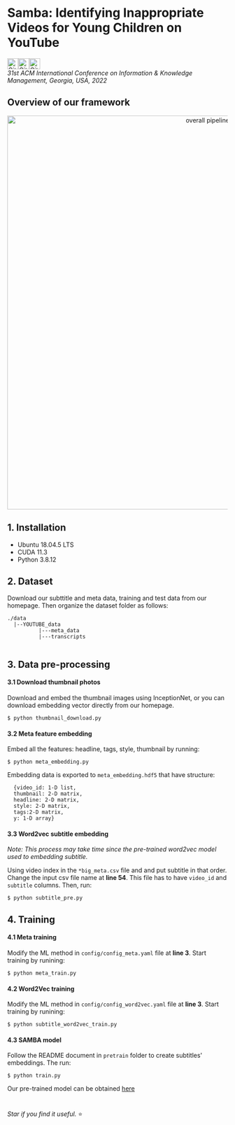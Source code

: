 # Samba: Identifying Inappropriate Videos for Young Children on YouTube<br>

<img alt="GitHub top language" src="https://img.shields.io/github/languages/top/Leminhbinh0209/Samba?style=for-the-badge" height="25"  onmouseover="this.height='60'" onmouseout="this.height='25'" ><img alt="GitHub last commit" src="https://img.shields.io/github/last-commit/Leminhbinh0209/Samba?style=for-the-badge" height="25"><img alt="GitHub repo size" src="https://img.shields.io/github/repo-size/Leminhbinh0209/Samba?style=for-the-badge" height="25">
<br />
_31st ACM International Conference on Information & Knowledge Management, Georgia, USA, 2022_
## Overview of our framework
<p align="center">
    <img src="https://i.ibb.co/RbXFFKj/main-architecture-v3.png" width="900" alt="overall pipeline">
<p>
<!--     <img src="https://i.ibb.co/RbXFFKj/main-architecture-v3.png" alt="main-architecture-v3" border="0"> -->
    
## 1. Installation
- Ubuntu 18.04.5 LTS
- CUDA 11.3
- Python 3.8.12


## 2. Dataset

Download our subttitle and meta data, training and test data from our homepage. Then organize the dataset folder as follows:

```
./data
  |--YOUTUBE_data
          |---meta_data
          |---transcripts


```

## 3. Data pre-processing


#### 3.1 Download thumbnail photos

Download and embed the thumbnail images using InceptionNet, or you can download embedding vector directly from our homepage.

```
$ python thumbnail_download.py
```

#### 3.2 Meta feature embedding

Embed all the features: headline, tags, style, thumbnail by running:

```
$ python meta_embedding.py
```

Embedding data is exported to `meta_embedding.hdf5` that have structure:

```
  {video_id: 1-D list,
  thumbnail: 2-D matrix,
  headline: 2-D matrix,
  style: 2-D matrix,
  tags:2-D matrix,
  y: 1-D array}
```

#### 3.3 Word2vec subtitle embedding

_Note: This process may take time since the pre-trained word2vec model used to embedding subtitle._

Using video index in the `*big_meta.csv` file and and put subtitle in that order. Change the input csv file name at **line 54**. This file has to have `video_id` and `subtitle` columns. Then, run:

```
$ python subtitle_pre.py
```

## 4. Training

#### 4.1 Meta training

Modify the ML method in `config/config_meta.yaml` file at **line 3**. Start training by runining:

```
$ python meta_train.py
```

#### 4.2 Word2Vec training

Modify the ML method in `config/config_word2vec.yaml` file at **line 3**. Start training by runining:

```
$ python subtitle_word2vec_train.py
```

#### 4.3 SAMBA model
Follow the README document in ```pretrain``` folder to create subtitles' embeddings. The run:


```
$ python train.py
```
Our pre-trained model can be obtained [here](https://drive.google.com/file/d/1TreS_HP6lERjJiTZKQkAhYuXI6s_FT1f/view?usp=sharing)
#
*Star if you find it useful.* ⭐
